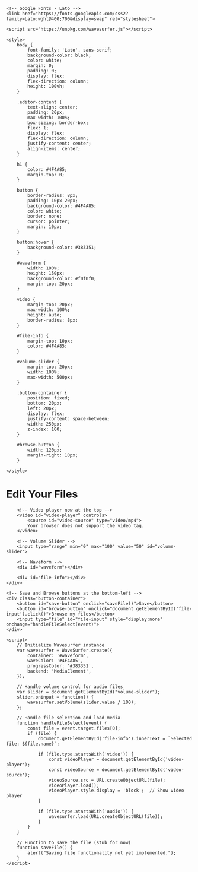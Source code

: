 <!DOCTYPE html>
<html lang="en">
<head>
    <meta charset="UTF-8">
    <meta name="viewport" content="width=device-width, initial-scale=1.0">
    <title>File Editor</title>
    
    <!-- Google Fonts - Lato -->
    <link href="https://fonts.googleapis.com/css2?family=Lato:wght@400;700&display=swap" rel="stylesheet">
    
    <script src="https://unpkg.com/wavesurfer.js"></script>

    <style>
        body {
            font-family: 'Lato', sans-serif;
            background-color: black;
            color: white;
            margin: 0;
            padding: 0;
            display: flex;
            flex-direction: column;
            height: 100vh;
        }

        .editor-content {
            text-align: center;
            padding: 20px;
            max-width: 100%;
            box-sizing: border-box;
            flex: 1;
            display: flex;
            flex-direction: column;
            justify-content: center;
            align-items: center;
        }

        h1 {
            color: #4F4A85;
            margin-top: 0;
        }

        button {
            border-radius: 8px;
            padding: 10px 20px;
            background-color: #4F4A85;
            color: white;
            border: none;
            cursor: pointer;
            margin: 10px;
        }

        button:hover {
            background-color: #383351;
        }

        #waveform {
            width: 100%;
            height: 150px;
            background-color: #f0f0f0;
            margin-top: 20px;
        }

        video {
            margin-top: 20px;
            max-width: 100%;
            height: auto;
            border-radius: 8px;
        }

        #file-info {
            margin-top: 10px;
            color: #4F4A85;
        }

        #volume-slider {
            margin-top: 20px;
            width: 100%;
            max-width: 500px;
        }

        .button-container {
            position: fixed;
            bottom: 20px;
            left: 20px;
            display: flex;
            justify-content: space-between;
            width: 250px;
            z-index: 100;
        }

        #browse-button {
            width: 120px;
            margin-right: 10px;
        }

    </style>
</head>
<body>
    <div class="editor-content">
        <h1>Edit Your Files</h1>

        <!-- Video player now at the top -->
        <video id="video-player" controls>
            <source id="video-source" type="video/mp4">
            Your browser does not support the video tag.
        </video>

        <!-- Volume Slider -->
        <input type="range" min="0" max="100" value="50" id="volume-slider">

        <!-- Waveform -->
        <div id="waveform"></div>

        <div id="file-info"></div>
    </div>

    <!-- Save and Browse buttons at the bottom-left -->
    <div class="button-container">
        <button id="save-button" onclick="saveFile()">Save</button>
        <button id="browse-button" onclick="document.getElementById('file-input').click()">Browse my files</button>
        <input type="file" id="file-input" style="display:none" onchange="handleFileSelect(event)">
    </div>

    <script>
        // Initialize Wavesurfer instance
        var wavesurfer = WaveSurfer.create({
            container: '#waveform',
            waveColor: '#4F4A85',
            progressColor: '#383351',
            backend: 'MediaElement',
        });

        // Handle volume control for audio files
        var slider = document.getElementById("volume-slider");
        slider.oninput = function() {
            wavesurfer.setVolume(slider.value / 100);
        };

        // Handle file selection and load media
        function handleFileSelect(event) {
            const file = event.target.files[0];
            if (file) {
                document.getElementById('file-info').innerText = `Selected file: ${file.name}`;

                if (file.type.startsWith('video')) {
                    const videoPlayer = document.getElementById('video-player');
                    const videoSource = document.getElementById('video-source');
                    videoSource.src = URL.createObjectURL(file);
                    videoPlayer.load();
                    videoPlayer.style.display = 'block';  // Show video player
                }

                if (file.type.startsWith('audio')) {
                    wavesurfer.load(URL.createObjectURL(file));
                }
            }
        }

        // Function to save the file (stub for now)
        function saveFile() {
            alert("Saving file functionality not yet implemented.");
        }
    </script>
</body>
</html>
